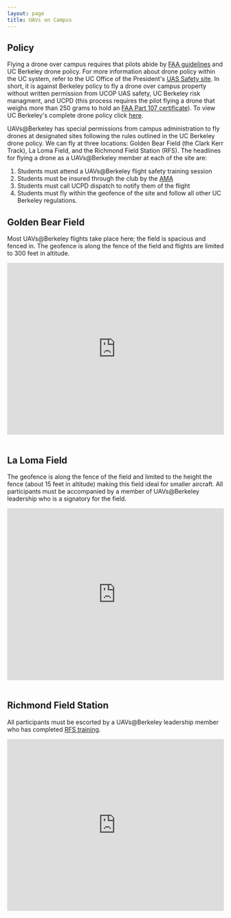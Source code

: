 ```yaml
---
layout: page
title: UAVs on Campus
---
```

## Policy
Flying a drone over campus requires that pilots abide by <a href="https://www.faa.gov/uas/faqs/" target="_blank">FAA guidelines</a> and UC Berkeley drone policy. For more information about drone policy within the UC system, refer to the UC Office of the President's <a href="https://www.ucop.edu/enterprise-risk-management/resources/centers-of-excellence/unmanned-aircraft-systems-safety.html" target="_blank">UAS Safety site</a>. In short, it is against Berkeley policy to fly a drone over campus property without written permission from UCOP UAS safety, UC Berkeley risk managment, and UCPD (this process requires the pilot flying a drone that weighs more than 250 grams to hold an <a href="https://www.faa.gov/news/fact_sheets/news_story.cfm?newsId=20516" target="_blank">FAA Part 107 certificate</a>). To view UC Berkeley's complete drone policy click <a href="https://campuspol.berkeley.edu/policies/drone(campus).pdf" target="_blank">here</a>.

UAVs@Berkeley has special permissions from campus administration to fly drones at designated sites following the rules outlined in the UC Berkeley drone policy. We can fly at three locations: Golden Bear Field (the Clark Kerr Track), La Loma Field, and the Richmond Field Station (RFS). The headlines for flying a drone as a UAVs@Berkeley member at each of the site are:
1. Students must attend a UAVs@Berkeley flight safety training session
2. Students must be insured through the club by the <a href="http://www.modelaircraft.org/" target="_blank">AMA</a>
3. Students must call UCPD dispatch to notify them of the flight
4. Students must fly within the geofence of the site and follow all other UC Berkeley regulations.

## Golden Bear Field
Most UAVs@Berkeley flights take place here; the field is spacious and fenced in. The geofence is along the fence of the field and flights are limited to 300 feet in altitude.
<div class="embed-wrapper">
	<div class="embed-responsive">
		<iframe src="https://www.google.com/maps/embed?pb=!1m14!1m8!1m3!1d1487.241719235235!2d-122.24636796669623!3d37.86488221431774!3m2!1i1024!2i768!4f13.1!3m3!1m2!1s0x0%3A0x2d9d25137952ca30!2sGolden+Bear+Field!5e0!3m2!1sen!2sus!4v1528014603810" width="100%" height="400" frameborder="0" style="border:0" allowfullscreen></iframe>
	</div>
</div>
<br>

## La Loma Field
The geofence is along the fence of the field and limited to the height the fence (about 15 feet in altitude) making this field ideal for smaller aircraft. All participants must be accompanied by a member of UAVs@Berkeley leadership who is a signatory for the field.

<div class="embed-wrapper">
	<div class="embed-responsive">
		<iframe src="https://www.google.com/maps/embed?pb=!1m18!1m12!1m3!1d672.5865720124583!2d-122.25743348955474!3d37.87581578764083!2m3!1f0!2f0!3f0!3m2!1i1024!2i768!4f13.1!3m3!1m2!1s0x80857c23a46973c5%3A0x17f1539151f8915c!2sLa+Loma+Parking+Structure!5e0!3m2!1sen!2sus!4v1528014581894" width="100%" height="400" frameborder="0" style="border:0" allowfullscreen></iframe>
	</div>
</div>
<br>

## Richmond Field Station
All participants must be escorted by a UAVs@Berkeley leadership member who has completed <a href="http://rfs-env.berkeley.edu/index.html" target="_blank">RFS training</a>.

<div class="embed-wrapper">
	<div class="embed-responsive">
		<iframe src="https://www.google.com/maps/embed?pb=!1m18!1m12!1m3!1d3147.5732657514864!2d-122.33203618476695!3d37.917036011734915!2m3!1f0!2f0!3f0!3m2!1i1024!2i768!4f13.1!3m3!1m2!1s0x8085785fd3a86f19%3A0x98e7907239c8c19c!2sRichmond+Field+Station!5e0!3m2!1sen!2sus!4v1528014626804" width="100%" height="400" frameborder="0" style="border:0" allowfullscreen></iframe>
	</div>
</div>









